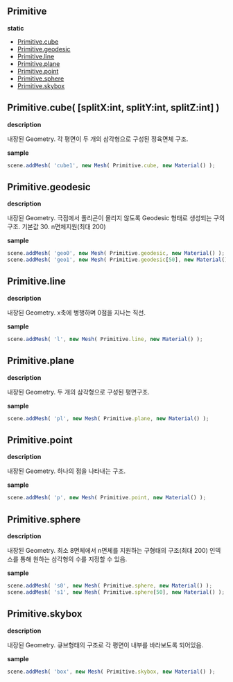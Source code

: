 ## Primitive

**static**

* [Primitive.cube](#Primitivecube)
* [Primitive.geodesic](#Primitivegeodesic)
* [Primitive.line](#Primitiveline)
* [Primitive.plane](#Primitiveplane)
* [Primitive.point](#Primitivepoint)
* [Primitive.sphere](#Primitivesphere)
* [Primitive.skybox](#Primitiveskybox)


## Primitive.cube( [splitX:int, splitY:int, splitZ:int] )

**description**

내장된 Geometry.
각 평면이 두 개의 삼각형으로 구성된 정육면체 구조.

**sample**

```javascript
scene.addMesh( 'cube1', new Mesh( Primitive.cube, new Material() );
```


## Primitive.geodesic

**description**

내장된 Geometry.
극점에서 폴리곤이 몰리지 않도록 Geodesic 형태로 생성되는 구의 구조. 기본값 30. n면체지원(최대 200)


**sample**

```javascript
scene.addMesh( 'geo0', new Mesh( Primitive.geodesic, new Material() );
scene.addMesh( 'geo1', new Mesh( Primitive.geodesic[50], new Material() );
```

## Primitive.line

**description**

내장된 Geometry.
x축에 병행하며 0점을 지나는 직선.

**sample**

```javascript
scene.addMesh( 'l', new Mesh( Primitive.line, new Material() );
```


## Primitive.plane

**description**

내장된 Geometry.
두 개의 삼각형으로 구성된 평면구조.

**sample**

```javascript
scene.addMesh( 'pl', new Mesh( Primitive.plane, new Material() );
```


## Primitive.point

**description**

내장된 Geometry.
하나의 점을 나타내는 구조.

**sample**

```javascript
scene.addMesh( 'p', new Mesh( Primitive.point, new Material() );
```


## Primitive.sphere

**description**

내장된 Geometry.
최소 8면체에서 n면체를 지원하는 구형태의 구조(최대 200)
인덱스를 통해 원하는 삼각형의 수를 지정할 수 있음.

**sample**

```javascript
scene.addMesh( 's0', new Mesh( Primitive.sphere, new Material() );
scene.addMesh( 's1', new Mesh( Primitive.sphere[50], new Material() );
```


## Primitive.skybox

**description**

내장된 Geometry.
큐브형태의 구조로 각 평면이 내부를 바라보도록 되어있음.

**sample**

```javascript
scene.addMesh( 'box', new Mesh( Primitive.skybox, new Material() );
```
